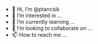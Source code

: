 - 👋 Hi, I’m @ptancsik
- 👀 I’m interested in ...
- 🌱 I’m currently learning ...
- 💞️ I’m looking to collaborate on ...
- 📫 How to reach me ...

<!---
🌱 I’m currently learning ...
--->
